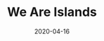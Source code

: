---
title: "We Are Islands"
date: 2020-04-16
tags: artwork
images:
  -
    title: "We Are Islands No. 1"
    url: "https://levimcg-artwork.s3.amazonaws.com/islands/islands-1.jpg"
    external: true
  -
    title: "We Are Islands No. 2"
    url: "https://levimcg-artwork.s3.amazonaws.com/islands/islands-2.jpg"
    external: true
  -
    title: "We Are Islands No. 4"
    url: "https://levimcg-artwork.s3.amazonaws.com/islands/islands-3.jpg"
    external: true
  -
    title: "We Are Islands No. 2"
    url: "https://levimcg-artwork.s3.amazonaws.com/islands/islands-4.jpg"
    external: true
---